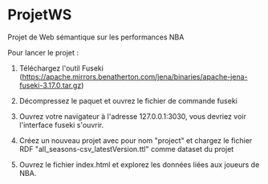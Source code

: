# ProjetWS
Projet de Web sémantique sur les performances NBA


Pour lancer le projet :
  1. Téléchargez l'outil Fuseki (https://apache.mirrors.benatherton.com/jena/binaries/apache-jena-fuseki-3.17.0.tar.gz)
  
  2. Décompressez le paquet et ouvrez le fichier de commande fuseki
  
  3. Ouvrez votre navigateur à l'adresse 127.0.0.1:3030, vous devriez voir l'interface fuseki s'ouvrir.
  
  4. Créez un nouveau projet avec pour nom "project" et chargez le fichier RDF "all_seasons-csv_latestVersion.ttl" comme dataset du projet
  
  5. Ouvrez le fichier index.html et explorez les données liées aux joueurs de NBA.
